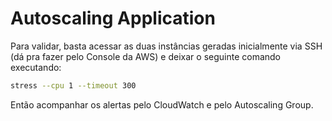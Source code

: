 # Autoscaling Application

Para validar, basta acessar as duas instâncias geradas inicialmente via SSH (dá pra fazer pelo Console da AWS) e deixar o seguinte comando executando:
```bash
stress --cpu 1 --timeout 300
```

Então acompanhar os alertas pelo CloudWatch e pelo Autoscaling Group.